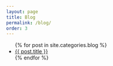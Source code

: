 ```yaml
---
layout: page
title: Blog
permalink: /blog/
order: 3
---
```

<ul>
  {% for post in site.categories.blog %}
    <li>
        <a href="{{ post.url | prepend: site.baseurl }}">{{ post.title }}</a>
    </li>
  {% endfor %}
</ul>